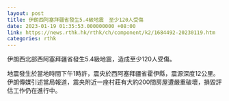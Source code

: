 ```yaml
---
layout: post
title: 伊朗西阿塞拜疆省發生5.4級地震　至少120人受傷
date: 2023-01-19 01:35:53.000000000 +08:00
link: https://news.rthk.hk/rthk/ch/component/k2/1684492-20230119.htm
categories: rthk
---
```


伊朗西北部西阿塞拜疆省發生5.4級地震，造成至少120人受傷。

地震發生於當地時間下午1時許，震央於西阿塞拜疆省霍伊縣，震源深度12公里。伊朗傳媒引述當局報道，震央附近一座村莊有大約200間房屋遭嚴重破壞，損毀評估工作仍在進行中。
